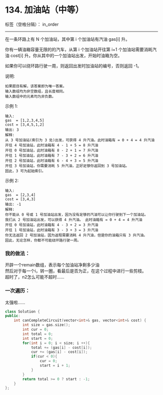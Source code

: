 ﻿# 134. 加油站（中等）

标签（空格分隔）： in_order

---
在一条环路上有 N 个加油站，其中第 i 个加油站有汽油 gas[i] 升。

你有一辆油箱容量无限的的汽车，从第 i 个加油站开往第 i+1 个加油站需要消耗汽油 cost[i] 升。你从其中的一个加油站出发，开始时油箱为空。

如果你可以绕环路行驶一周，则返回出发时加油站的编号，否则返回 -1。

说明: 

    如果题目有解，该答案即为唯一答案。
    输入数组均为非空数组，且长度相同。
    输入数组中的元素均为非负数。

示例 1:

    输入: 
    gas  = [1,2,3,4,5]
    cost = [3,4,5,1,2]
    输出: 3
    解释:
    从 3 号加油站(索引为 3 处)出发，可获得 4 升汽油。此时油箱有 = 0 + 4 = 4 升汽油
    开往 4 号加油站，此时油箱有 4 - 1 + 5 = 8 升汽油
    开往 0 号加油站，此时油箱有 8 - 2 + 1 = 7 升汽油
    开往 1 号加油站，此时油箱有 7 - 3 + 2 = 6 升汽油
    开往 2 号加油站，此时油箱有 6 - 4 + 3 = 5 升汽油
    开往 3 号加油站，你需要消耗 5 升汽油，正好足够你返回到 3 号加油站。
    因此，3 可为起始索引。

示例 2:

    输入: 
    gas  = [2,3,4]
    cost = [3,4,3]
    输出: -1
    解释:
    你不能从 0 号或 1 号加油站出发，因为没有足够的汽油可以让你行驶到下一个加油站。
    我们从 2 号加油站出发，可以获得 4 升汽油。 此时油箱有 = 0 + 4 = 4 升汽油
    开往 0 号加油站，此时油箱有 4 - 3 + 2 = 3 升汽油
    开往 1 号加油站，此时油箱有 3 - 3 + 3 = 3 升汽油
    你无法返回 2 号加油站，因为返程需要消耗 4 升汽油，但是你的油箱只有 3 升汽油。
    因此，无论怎样，你都不可能绕环路行驶一周。


### 我的做法：    
开辟一个remain数组，表示每个加油站净剩多少油  
然后对于每一个i，转一圈，看最后是否为正，在这个过程中进行一些剪枝。  
超时了，n2怎么可能不超时…… 


### 一次遍历：  
太强啦……
```C++
class Solution {
public:
    int canCompleteCircuit(vector<int>& gas, vector<int>& cost) {
        int size = gas.size();
        int cur = 0;
        int total = 0;
        int start = 0;
        for(int i = 0; i < size; i ++){
            total += (gas[i] - cost[i]);
            cur += (gas[i] - cost[i]);
            if(cur < 0){
                cur = 0;
                start = i + 1;
            }
        }
        return total >= 0 ? start : -1;
    }
};
```